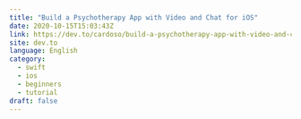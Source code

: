 ```yaml
---
title: "Build a Psychotherapy App with Video and Chat for iOS"
date: 2020-10-15T15:03:43Z
link: https://dev.to/cardoso/build-a-psychotherapy-app-with-video-and-chat-for-ios-198j?utm_medium=RSS&utm_source=news.12bit.vn
site: dev.to
language: English
category:
  - swift
  - ios
  - beginners
  - tutorial
draft: false
---
```

